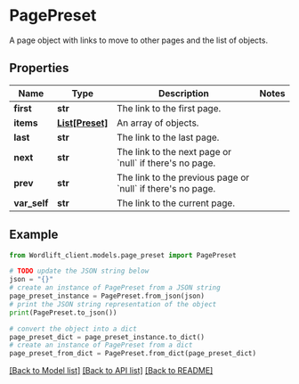 # PagePreset

A page object with links to move to other pages and the list of objects.

## Properties

Name | Type | Description | Notes
------------ | ------------- | ------------- | -------------
**first** | **str** | The link to the first page. | 
**items** | [**List[Preset]**](Preset.md) | An array of objects. | 
**last** | **str** | The link to the last page. | 
**next** | **str** | The link to the next page or &#x60;null&#x60; if there&#39;s no page. | 
**prev** | **str** | The link to the previous page or &#x60;null&#x60; if there&#39;s no page. | 
**var_self** | **str** | The link to the current page. | 

## Example

```python
from Wordlift_client.models.page_preset import PagePreset

# TODO update the JSON string below
json = "{}"
# create an instance of PagePreset from a JSON string
page_preset_instance = PagePreset.from_json(json)
# print the JSON string representation of the object
print(PagePreset.to_json())

# convert the object into a dict
page_preset_dict = page_preset_instance.to_dict()
# create an instance of PagePreset from a dict
page_preset_from_dict = PagePreset.from_dict(page_preset_dict)
```
[[Back to Model list]](../README.md#documentation-for-models) [[Back to API list]](../README.md#documentation-for-api-endpoints) [[Back to README]](../README.md)


